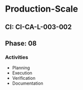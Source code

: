 # Production-Scale

## CI: CI-CA-L-003-002
## Phase: 08

### Activities
- Planning
- Execution
- Verification
- Documentation
